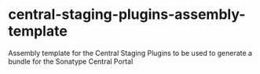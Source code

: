 # central-staging-plugins-assembly-template
Assembly template for the Central Staging Plugins to be used to generate a bundle for the Sonatype Central Portal
